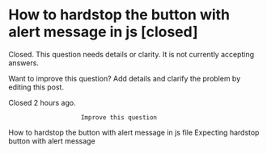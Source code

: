 
# How to hardstop the button with alert message in js [closed]







Closed. This question needs details or clarity. It is not currently accepting answers.
                        
                    










Want to improve this question? Add details and clarify the problem by editing this post.


Closed 2 hours ago.







                        Improve this question
                    



How to hardstop the button with alert message in js file
Expecting hardstop button with alert message

        